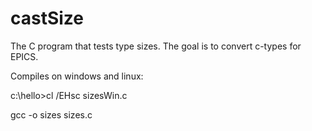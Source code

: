 # castSize
The C program that tests type sizes. The goal is to convert c-types for EPICS.

Compiles on windows and linux:

c:\hello>cl /EHsc sizesWin.c

gcc -o sizes sizes.c
